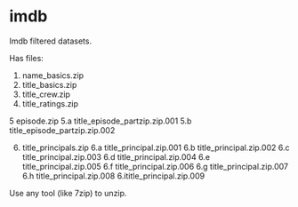 # imdb
Imdb filtered datasets.

Has files:
1. name_basics.zip
2. title_basics.zip
3. title_crew.zip
4. title_ratings.zip

5 episode.zip
 5.a title_episode_partzip.zip.001
 5.b title_episode_partzip.zip.002

6. title_principals.zip
 6.a title_principal.zip.001
 6.b title_principal.zip.002
 6.c title_principal.zip.003
 6.d title_principal.zip.004
 6.e title_principal.zip.005
 6.f title_principal.zip.006
 6.g title_principal.zip.007
 6.h title_principal.zip.008
 6.ititle_principal.zip.009

Use any tool (like 7zip) to unzip.

